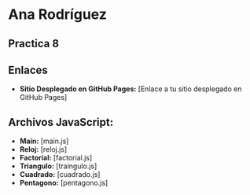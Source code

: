 # Ana Rodríguez

## Practica 8

## Enlaces

- **Sitio Desplegado en GitHub Pages:** [Enlace a tu sitio desplegado en GitHub Pages]

## Archivos JavaScript:
- **Main:** [main.js]
- **Reloj:** [reloj.js]
- **Factorial:** [factorial.js]
- **Triangulo:** [traingulo.js]
- **Cuadrado:** [cuadrado.js]
- **Pentagono:** [pentagono.js]

